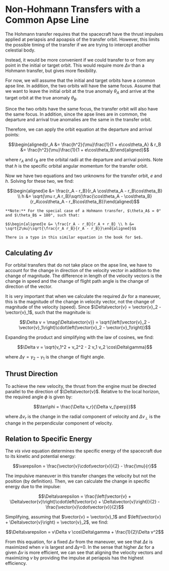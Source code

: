 # Non-Hohmann Transfers with a Common Apse Line

The Hohmann transfer requires that the spacecraft have the thrust impulses applied at periapsis and apoapsis of the transfer orbit. However, this limits the possible timing of the transfer if we are trying to intercept another celestial body.

Instead, it would be more convenient if we could transfer to or from any point in the initial or target orbit. This would require more $\Delta v$ than a Hohmann transfer, but gives more flexibility.

For now, we will assume that the initial and target orbits have a common apse line. In addition, the two orbits will have the same focus. Assume that we want to leave the initial orbit at the true anomaly $\theta_A$ and arrive at the target orbit at the true anomaly $\theta_B$.

Since the two orbits have the same focus, the transfer orbit will also have the same focus. In addition, since the apse lines are in common, the departure and arrival true anomalies are the same in the transfer orbit.

Therefore, we can apply the orbit equation at the departure and arrival points:

$$\begin{aligned}r_A &= \frac{h^2}{\mu}\frac{1}{1 + e\cos\theta_A} & r_B &= \frac{h^2}{\mu}\frac{1}{1 + e\cos\theta_B}\end{aligned}$$

where $r_A$ and $r_B$ are the orbital radii at the departure and arrival points. Note that $h$ is the specific orbital angular momentum for the transfer orbit.

Now we have two equations and two unknowns for the transfer orbit, $e$ and $h$. Solving for these two, we find:

$$\begin{aligned}e &= \frac{r_A - r_B}{r_A \cos\theta_A - r_B\cos\theta_B} \\ h &= \sqrt{\mu r_A r_B}\sqrt{\frac{\cos\theta_A - \cos\theta_B}{r_A\cos\theta_A - r_B\cos\theta_B}}\end{aligned}$$

```{note}
**Note:** For the special case of a Hohmann transfer, $\theta_A$ = 0° and $\theta_B$ = 180°, such that:

$$\begin{aligned}e &= \frac{r_A - r_B}{r_A + r_B} \\ h &= \sqrt{2\mu}\sqrt{\frac{r_A r_B}{r_A - r_B}}\end{aligned}$$

There is a typo in this similar equation in the book for $e$.
```

## Calculating $\Delta v$

For orbital transfers that do not take place on the apse line, we have to account for the change in direction of the velocity vector in addition to the change of magnitude. The difference in length of the velocity vectors is the change in speed and the change of flight path angle is the change of direction of the vector.

It is very important that when we calculate the required $\Delta v$ for a maneuver, this is the magnitude of the change in velocity vector, not the change of magnitude of the velocity (speed). Since $\Delta\vector{v} = \vector{v}_2 - \vector{v}_1$, such that the magnitude is:

$$\Delta v = \mag{\Delta\vector{v}} = \sqrt{\left(\vector{v}_2 - \vector{v}_1\right)\cdot\left(\vector{v}_2 - \vector{v}_1\right)}$$

Expanding the product and simplifying with the law of cosines, we find:

$$\Delta v = \sqrt{v_1^2 + v_2^2 - 2 v_1 v_2 \cos\Delta\gamma}$$

where $\Delta\gamma = \gamma_2 - \gamma_1$ is the change of flight angle.

## Thrust Direction

To achieve the new velocity, the thrust from the engine must be directed parallel to the direction of $\Delta\vector{v}$. Relative to the local horizon, the required angle $\phi$ is given by:

$$\tan\phi = \frac{\Delta v_r}{\Delta v_{\perp}}$$

where $\Delta v_r$ is the change in the radial component of velocity and $\Delta v_{\perp}$ is the change in the perpendicular component of velocity.

## Relation to Specific Energy

The _vis viva_ equation determines the specific energy of the spacecraft due to its kinetic and potential energy:

$$\varepsilon = \frac{\vector{v}\cdot\vector{v}}{2} - \frac{\mu}{r}$$

The impulsive maneuver in this transfer changes the velocity but not the position (by definition). Then, we can calculate the change in specific energy due to the impulse:

$$\Delta\varepsilon = \frac{\left(\vector{v} + \Delta\vector{v}\right)\cdot\left(\vector{v} + \Delta\vector{v}\right)}{2} - \frac{\vector{v}\cdot\vector{v}}{2}$$

Simplifying, assuming that $\vector{v} = \vector{v}_1$ and $\left(\vector{v} + \Delta\vector{v}\right) = \vector{v}_2$, we find:

$$\Delta\varepsilon = v\Delta v \cos\Delta\gamma + \frac{1}{2}\Delta v^2$$

From this equation, for a fixed $\Delta v$ from the maneuver, we see that $\Delta\varepsilon$ is maximized when $v$ is largest and $\Delta\gamma$=0. In the sense that higher $\Delta\varepsilon$ for a given $\Delta v$ is more efficient, we can see that aligning the velocity vectors and maximizing $v$ by providing the impulse at periapsis has the highest efficiency.
